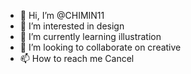 - 👋 Hi, I’m @CHIMIN11
- 👀 I’m interested in design
- 🌱 I’m currently learning illustration
- 💞️ I’m looking to collaborate on creative
- 📫 How to reach me Cancel

<!---
CHIMIN11/CHIMIN11 is a ✨ special ✨ repository because its `README.md` (this file) appears on your GitHub profile.
You can click the Preview link to take a look at your changes.
--->
